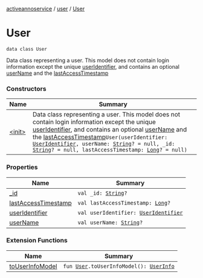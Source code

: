 [activeannoservice](../../index.md) / [user](../index.md) / [User](./index.md)

# User

`data class User`

Data class representing a user. This model does not contain login information except the unique [userIdentifier](user-identifier.md),
and contains an optional [userName](user-name.md) and the [lastAccessTimestamp](last-access-timestamp.md)

### Constructors

| Name | Summary |
|---|---|
| [&lt;init&gt;](-init-.md) | Data class representing a user. This model does not contain login information except the unique [userIdentifier](user-identifier.md), and contains an optional [userName](user-name.md) and the [lastAccessTimestamp](last-access-timestamp.md)`User(userIdentifier: `[`UserIdentifier`](../../project.userroles/-user-identifier.md)`, userName: `[`String`](https://kotlinlang.org/api/latest/jvm/stdlib/kotlin/-string/index.html)`? = null, _id: `[`String`](https://kotlinlang.org/api/latest/jvm/stdlib/kotlin/-string/index.html)`? = null, lastAccessTimestamp: `[`Long`](https://kotlinlang.org/api/latest/jvm/stdlib/kotlin/-long/index.html)`? = null)` |

### Properties

| Name | Summary |
|---|---|
| [_id](_id.md) | `val _id: `[`String`](https://kotlinlang.org/api/latest/jvm/stdlib/kotlin/-string/index.html)`?` |
| [lastAccessTimestamp](last-access-timestamp.md) | `val lastAccessTimestamp: `[`Long`](https://kotlinlang.org/api/latest/jvm/stdlib/kotlin/-long/index.html)`?` |
| [userIdentifier](user-identifier.md) | `val userIdentifier: `[`UserIdentifier`](../../project.userroles/-user-identifier.md) |
| [userName](user-name.md) | `val userName: `[`String`](https://kotlinlang.org/api/latest/jvm/stdlib/kotlin/-string/index.html)`?` |

### Extension Functions

| Name | Summary |
|---|---|
| [toUserInfoModel](../to-user-info-model.md) | `fun `[`User`](./index.md)`.toUserInfoModel(): `[`UserInfo`](../-user-info/index.md) |
